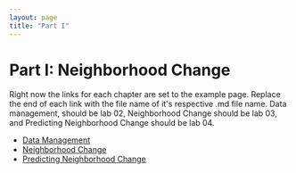 ```yaml
---
layout: page
title: "Part I"
---
```


# Part I: Neighborhood Change

Right now the links for each chapter are set to the example page. Replace the end of each link with the file name of it's respective .md file name. Data management,
should be lab 02, Neighborhood Change should be lab 03, and Predicting Neighborhood Change should be lab 04.

  - [Data Management](https://r-class.github.io/cpp-528-fall-2021-group-01/_posts/2021-03-14-ch01-example_page/)
  - [Neighborhood Change](https://r-class.github.io/cpp-528-fall-2021-group-01/_posts/2021-03-14-ch01-example_page/)
  - [Predicting Neighborhood Change](https://r-class.github.io/cpp-528-fall-2021-group-01/_posts/2021-03-14-ch01-example_page/)
